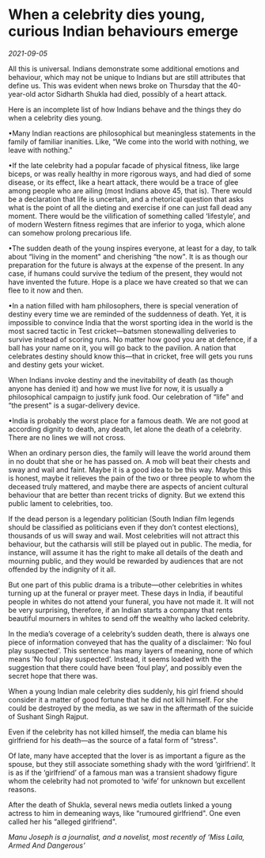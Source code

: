 # When a celebrity dies young, curious Indian behaviours emerge

*2021-09-05*

All this is universal. Indians demonstrate some additional emotions and
behaviour, which may not be unique to Indians but are still attributes
that define us. This was evident when news broke on Thursday that the
40-year-old actor Sidharth Shukla had died, possibly of a heart attack.

Here is an incomplete list of how Indians behave and the things they do
when a celebrity dies young.

•Many Indian reactions are philosophical but meaningless statements in
the family of familiar inanities. Like, “We come into the world with
nothing, we leave with nothing."

•If the late celebrity had a popular facade of physical fitness, like
large biceps, or was really healthy in more rigorous ways, and had died
of some disease, or its effect, like a heart attack, there would be a
trace of glee among people who are ailing (most Indians above 45, that
is). There would be a declaration that life is uncertain, and a
rhetorical question that asks what is the point of all the dieting and
exercise if one can just fall dead any moment. There would be the
vilification of something called ‘lifestyle’, and of modern Western
fitness regimes that are inferior to yoga, which alone can somehow
prolong precarious life.

•The sudden death of the young inspires everyone, at least for a day, to
talk about “living in the moment" and cherishing “the now". It is as
though our preparation for the future is always at the expense of the
present. In any case, if humans could survive the tedium of the present,
they would not have invented the future. Hope is a place we have created
so that we can flee to it now and then.

•In a nation filled with ham philosophers, there is special veneration
of destiny every time we are reminded of the suddenness of death. Yet,
it is impossible to convince India that the worst sporting idea in the
world is the most sacred tactic in Test cricket—batsmen stonewalling
deliveries to survive instead of scoring runs. No matter how good you
are at defence, if a ball has your name on it, you will go back to the
pavilion. A nation that celebrates destiny should know this—that in
cricket, free will gets you runs and destiny gets your wicket.

When Indians invoke destiny and the inevitability of death (as though
anyone has denied it) and how we must live for now, it is usually a
philosophical campaign to justify junk food. Our celebration of “life"
and “the present" is a sugar-delivery device.

•India is probably the worst place for a famous death. We are not good
at according dignity to death, any death, let alone the death of a
celebrity. There are no lines we will not cross.

When an ordinary person dies, the family will leave the world around
them in no doubt that she or he has passed on. A mob will beat their
chests and sway and wail and faint. Maybe it is a good idea to be this
way. Maybe this is honest, maybe it relieves the pain of the two or
three people to whom the deceased truly mattered, and maybe there are
aspects of ancient cultural behaviour that are better than recent tricks
of dignity. But we extend this public lament to celebrities, too.

If the dead person is a legendary politician (South Indian film legends
should be classified as politicians even if they don’t contest
elections), thousands of us will sway and wail. Most celebrities will
not attract this behaviour, but the catharsis will still be played out
in public. The media, for instance, will assume it has the right to make
all details of the death and mourning public, and they would be rewarded
by audiences that are not offended by the indignity of it all.

But one part of this public drama is a tribute—other celebrities in
whites turning up at the funeral or prayer meet. These days in India, if
beautiful people in whites do not attend your funeral, you have not made
it. It will not be very surprising, therefore, if an Indian starts a
company that rents beautiful mourners in whites to send off the wealthy
who lacked celebrity.

In the media’s coverage of a celebrity’s sudden death, there is always
one piece of information conveyed that has the quality of a disclaimer:
‘No foul play suspected’. This sentence has many layers of meaning, none
of which means ‘No foul play suspected’. Instead, it seems loaded with
the suggestion that there could have been ‘foul play’, and possibly even
the secret hope that there was.

When a young Indian male celebrity dies suddenly, his girl friend should
consider it a matter of good fortune that he did not kill himself. For
she could be destroyed by the media, as we saw in the aftermath of the
suicide of Sushant Singh Rajput.

Even if the celebrity has not killed himself, the media can blame his
girlfriend for his death—as the source of a fatal form of “stress".

Of late, many have accepted that the lover is as important a figure as
the spouse, but they still associate something shady with the word
‘girlfriend’. It is as if the ‘girlfriend’ of a famous man was a
transient shadowy figure whom the celebrity had not promoted to ‘wife’
for unknown but excellent reasons.

After the death of Shukla, several news media outlets linked a young
actress to him in demeaning ways, like “rumoured girlfriend". One even
called her his “alleged girlfriend".

*Manu Joseph is a journalist, and a novelist, most recently of ‘Miss
Laila, Armed And Dangerous’*
